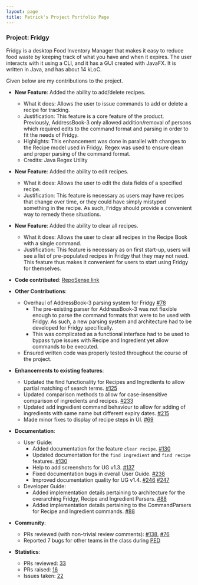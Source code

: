 ```yaml
---
layout: page
title: Patrick's Project Portfolio Page
---
```


### Project: Fridgy

Fridgy is a desktop Food Inventory Manager that makes it easy to reduce food waste by keeping track of what you have and
when it expires. The user interacts with it using a CLI, and it has a GUI created with JavaFX. It is written in Java,
and has about 14 kLoC.

Given below are my contributions to the project.

* **New Feature**: Added the ability to add/delete recipes.
  * What it does: Allows the user to issue commands to add or delete a recipe for tracking.
  * Justification: This feature is a core feature of the product. Previously, AddressBook-3 only allowed addition/removal of persons which
    required edits to the command format and parsing in order to fit the needs of Fridgy.
  * Highlights: This enhancement was done in parallel with changes to the Recipe model used in Fridgy. Regex was used to 
  ensure clean and proper parsing of the command format.
  * Credits: Java Regex Utility

* **New Feature**: Added the ability to edit recipes.
  * What it does: Allows the user to edit the data fields of a specified recipe.
  * Justification: This feature is necessary as users may have recipes that change over time, or they could have simply
  mistyped something in the recipe. As such, Fridgy should provide a convenient way to remedy these situations.
    
* **New Feature**: Added the ability to clear all recipes.
  * What it does: Allows the user to clear all recipes in the Recipe Book with a single command.
  * Justification: This feature is necessary as on first start-up, users will see a list of pre-populated recipes in
  Fridgy that they may not need. This feature thus makes it convenient for users to start using Fridgy for themselves.

* **Code contributed**: [RepoSense link](https://nus-cs2103-ay2122s1.github.io/tp-dashboard/?search=&sort=groupTitle&sortWithin=title&timeframe=commit&mergegroup=&groupSelect=groupByRepos&breakdown=true&checkedFileTypes=docs~functional-code~test-code~other&since=2021-09-17&tabOpen=true&tabType=authorship&tabAuthor=pattan9955&tabRepo=AY2122S1-CS2103T-W11-1%2Ftp%5Bmaster%5D&authorshipIsMergeGroup=false&authorshipFileTypes=docs~functional-code~test-code&authorshipIsBinaryFileTypeChecked=false)

* **Other Contributions**:
  * Overhaul of AddressBook-3 parsing system for Fridgy [\#78](https://github.com/AY2122S1-CS2103T-W11-1/tp/pull/78)
    * The pre-existing parser for AddressBook-3 was not flexible enough to parse the command formats that were to be 
  used with Fridgy. As such, a new parsing system and architecture had to be developed for Fridgy specifically.
    * This was complicated as a functional interface had to be used to bypass type issues with Recipe and Ingredient yet
      allow commands to be executed.
  * Ensured written code was properly tested throughout the course of the project.

* **Enhancements to existing features**:
  * Updated the find functionality for Recipes and Ingredients to allow partial matching of search terms. [\#125](https://github.com/AY2122S1-CS2103T-W11-1/tp/pull/125)
  * Updated comparison methods to allow for case-insensitive comparison of ingredients and recipes. [\#233](https://github.com/AY2122S1-CS2103T-W11-1/tp/pull/233)
  * Updated add ingredient command behaviour to allow for adding of ingredients with same name but different expiry dates. [\#215](https://github.com/AY2122S1-CS2103T-W11-1/tp/pull/215)
  * Made minor fixes to display of recipe steps in UI. [\#69](https://github.com/AY2122S1-CS2103T-W11-1/tp/pull/69)

* **Documentation**:
  * User Guide:
    * Added documentation for the feature `clear recipe`. [\#130](https://github.com/AY2122S1-CS2103T-W11-1/tp/pull/130)
    * Updated documentation for the `find ingredient` and `find recipe` features. [\#130](https://github.com/AY2122S1-CS2103T-W11-1/tp/pull/130)
    * Help to add screenshots for UG v1.3. [\#137](https://github.com/AY2122S1-CS2103T-W11-1/tp/pull/137)
    * Fixed documentation bugs in overall User Guide. [\#238](https://github.com/AY2122S1-CS2103T-W11-1/tp/pull/238)
    * Improved documentation quality for UG v1.4. [\#246](https://github.com/AY2122S1-CS2103T-W11-1/tp/pull/246) [\#247](https://github.com/AY2122S1-CS2103T-W11-1/tp/pull/247)
  * Developer Guide:
    * Added implementation details pertaining to architecture for the overarching Fridgy, Recipe and Ingredient Parsers. [\#88](https://github.com/AY2122S1-CS2103T-W11-1/tp/pull/88)
    * Added implementation details pertaining to the CommandParsers for Recipe and Ingredient commands. [\#88](https://github.com/AY2122S1-CS2103T-W11-1/tp/pull/88)

* **Community**:
  * PRs reviewed (with non-trivial review comments): [\#138](https://github.com/AY2122S1-CS2103T-W11-1/tp/pull/138), 
    [\#76](https://github.com/AY2122S1-CS2103T-W11-1/tp/pull/76)
  * Reported 7 bugs for other teams in the class during [PED](https://github.com/pattan9955/ped/issues)
  
* **Statistics**:
  * PRs reviewed: [33](https://github.com/AY2122S1-CS2103T-W11-1/tp/pulls?q=is%3Apr+reviewed-by%3Apattan9955+is%3Aclosed)
  * PRs raised: [16](https://github.com/AY2122S1-CS2103T-W11-1/tp/pulls?q=is%3Apr++is%3Aclosed+author%3Apattan9955+)
  * Issues taken: [22](https://github.com/AY2122S1-CS2103T-W11-1/tp/issues?q=is%3Aissue+assignee%3Apattan9955+is%3Aclosed)
    
